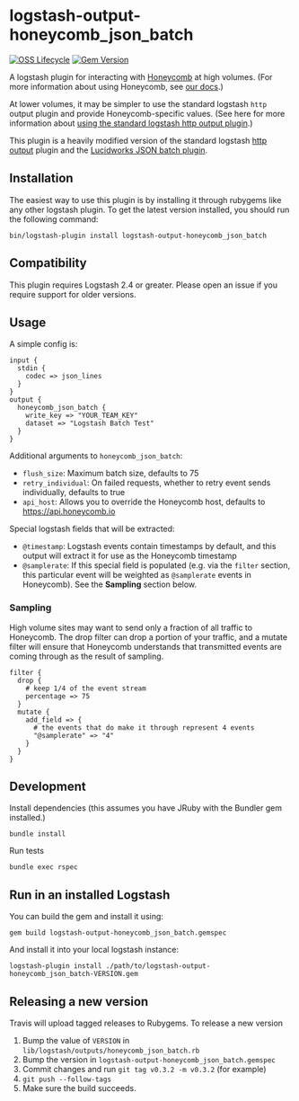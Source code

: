 # logstash-output-honeycomb_json_batch

[![OSS Lifecycle](https://img.shields.io/osslifecycle/honeycombio/logstash-output-honeycomb_json_batch)](https://github.com/honeycombio/home/blob/main/honeycomb-oss-lifecycle-and-practices.md)
[![Gem Version](https://badge.fury.io/rb/logstash-output-honeycomb_json_batch.svg)](https://badge.fury.io/rb/logstash-output-honeycomb_json_batch)

A logstash plugin for interacting with [Honeycomb](https://honeycomb.io) at high volumes. (For more information about using Honeycomb, see [our docs](https://honeycomb.io/docs/).)

At lower volumes, it may be simpler to use the standard logstash `http` output plugin and provide Honeycomb-specific values. (See here for more information about [using the standard logstash http output plugin](https://honeycomb.io/docs/connect/logstash/).)

This plugin is a heavily modified version of the standard logstash [http output](https://github.com/logstash-plugins/logstash-output-http) plugin and the [Lucidworks JSON batch plugin](https://github.com/lucidworks/logstash-output-json_batch).

## Installation

The easiest way to use this plugin is by installing it through rubygems like any other logstash plugin. To get the latest version installed, you should run the following command:

```
bin/logstash-plugin install logstash-output-honeycomb_json_batch
```

## Compatibility

This plugin requires Logstash 2.4 or greater. Please open an issue if you require support for older versions.

## Usage

A simple config is:

```
input {
  stdin {
    codec => json_lines
  }
}
output {
  honeycomb_json_batch {
    write_key => "YOUR_TEAM_KEY"
    dataset => "Logstash Batch Test"
  }
}
```

Additional arguments to `honeycomb_json_batch`:
- `flush_size`: Maximum batch size, defaults to 75
- `retry_individual`: On failed requests, whether to retry event sends individually, defaults to true
- `api_host`: Allows you to override the Honeycomb host, defaults to https://api.honeycomb.io

Special logstash fields that will be extracted:

- `@timestamp`: Logstash events contain timestamps by default, and this output will extract it for use as the Honeycomb timestamp
- `@samplerate`: If this special field is populated (e.g. via the `filter` section, this particular event will be weighted as `@samplerate` events in Honeycomb). See the **Sampling** section below.

### Sampling

High volume sites may want to send only a fraction of all traffic to Honeycomb. The drop filter can drop a portion of your traffic, and a mutate filter will ensure that Honeycomb understands that transmitted events are coming through as the result of sampling.

```
filter {
  drop {
    # keep 1/4 of the event stream
    percentage => 75
  }
  mutate {
    add_field => {
      # the events that do make it through represent 4 events
      "@samplerate" => "4"
    }
  }
}
```

## Development

Install dependencies (this assumes you have JRuby with the Bundler gem installed.)

```
bundle install
```

Run tests

```
bundle exec rspec
```

## Run in an installed Logstash

You can build the gem and install it using:

```
gem build logstash-output-honeycomb_json_batch.gemspec
```

And install it into your local logstash instance:

```
logstash-plugin install ./path/to/logstash-output-honeycomb_json_batch-VERSION.gem
```

## Releasing a new version

Travis will upload tagged releases to Rubygems. To release a new version

1. Bump the value of `VERSION` in `lib/logstash/outputs/honeycomb_json_batch.rb`
2. Bump the version in `logstash-output-honeycomb_json_batch.gemspec`
3. Commit changes and run `git tag v0.3.2 -m v0.3.2` (for example)
4. `git push --follow-tags`
5. Make sure the build succeeds.
